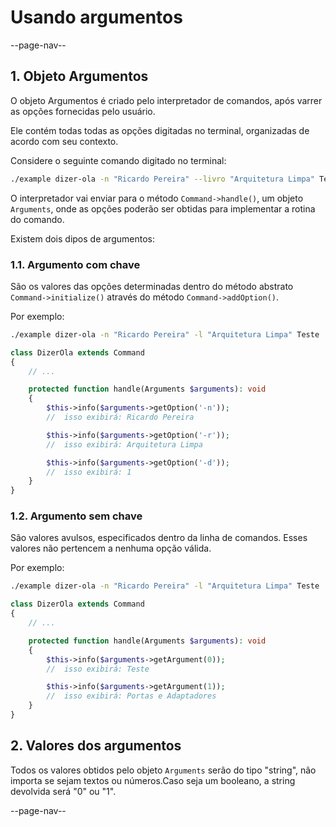 # Usando argumentos

--page-nav--

## 1. Objeto Argumentos

O objeto Argumentos é criado pelo interpretador de comandos, após varrer as opções fornecidas pelo usuário.

Ele contém todas todas as opções digitadas no terminal, organizadas de acordo com seu contexto.

Considere o seguinte comando digitado no terminal:

```bash
./example dizer-ola -n "Ricardo Pereira" --livro "Arquitetura Limpa" Teste 'Portas e Adaptadores' --dev
```

O interpretador vai enviar para o método `Command->handle()`, um objeto `Arguments`, onde as opções poderão ser obtidas para implementar a rotina do comando.

Existem dois dipos de argumentos:

### 1.1. Argumento com chave

São os valores das opções determinadas dentro do método abstrato `Command->initialize()` através do método `Command->addOption()`.

Por exemplo:

```bash
./example dizer-ola -n "Ricardo Pereira" -l "Arquitetura Limpa" Teste 'Portas e Adaptadores' -d
```

```php
class DizerOla extends Command
{
    // ...

    protected function handle(Arguments $arguments): void
    {
        $this->info($arguments->getOption('-n'));
        //  isso exibirá: Ricardo Pereira

        $this->info($arguments->getOption('-r'));
        //  isso exibirá: Arquitetura Limpa

        $this->info($arguments->getOption('-d'));
        //  isso exibirá: 1
    }
}
```

### 1.2. Argumento sem chave

São valores avulsos, especificados dentro da linha de comandos.
Esses valores não pertencem a nenhuma opção válida.

Por exemplo:

```bash
./example dizer-ola -n "Ricardo Pereira" -l "Arquitetura Limpa" Teste 'Portas e Adaptadores' -d
```

```php
class DizerOla extends Command
{
    // ...

    protected function handle(Arguments $arguments): void
    {
        $this->info($arguments->getArgument(0));
        //  isso exibirá: Teste

        $this->info($arguments->getArgument(1));
        //  isso exibirá: Portas e Adaptadores
    }
}
```

## 2. Valores dos argumentos

Todos os valores obtidos pelo objeto `Arguments` serão do tipo "string", não importa se sejam textos ou números.Caso seja um booleano, a string devolvida será "0" ou "1".

--page-nav--
